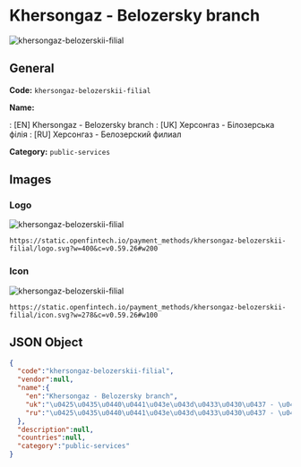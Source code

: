
# Khersongaz - Belozersky branch 
![khersongaz-belozerskii-filial](https://static.openfintech.io/payment_methods/khersongaz-belozerskii-filial/logo.svg?w=400&c=v0.59.26#w200)  

## General 
**Code:** `khersongaz-belozerskii-filial` 
 
**Name:** 
 
:	[EN] Khersongaz - Belozersky branch 
:	[UK] Херсонгаз - Білозерська філія 
:	[RU] Херсонгаз - Белозерский филиал 
 
**Category:** `public-services` 
 

## Images 

### Logo 
![khersongaz-belozerskii-filial](https://static.openfintech.io/payment_methods/khersongaz-belozerskii-filial/logo.svg?w=400&c=v0.59.26#w200)  

```
https://static.openfintech.io/payment_methods/khersongaz-belozerskii-filial/logo.svg?w=400&c=v0.59.26#w200
```  

### Icon 
![khersongaz-belozerskii-filial](https://static.openfintech.io/payment_methods/khersongaz-belozerskii-filial/icon.svg?w=278&c=v0.59.26#w100)  

```
https://static.openfintech.io/payment_methods/khersongaz-belozerskii-filial/icon.svg?w=278&c=v0.59.26#w100
```  

## JSON Object 

```json
{
  "code":"khersongaz-belozerskii-filial",
  "vendor":null,
  "name":{
    "en":"Khersongaz - Belozersky branch",
    "uk":"\u0425\u0435\u0440\u0441\u043e\u043d\u0433\u0430\u0437 - \u0411\u0456\u043b\u043e\u0437\u0435\u0440\u0441\u044c\u043a\u0430 \u0444\u0456\u043b\u0456\u044f",
    "ru":"\u0425\u0435\u0440\u0441\u043e\u043d\u0433\u0430\u0437 - \u0411\u0435\u043b\u043e\u0437\u0435\u0440\u0441\u043a\u0438\u0439 \u0444\u0438\u043b\u0438\u0430\u043b"
  },
  "description":null,
  "countries":null,
  "category":"public-services"
}
```  
